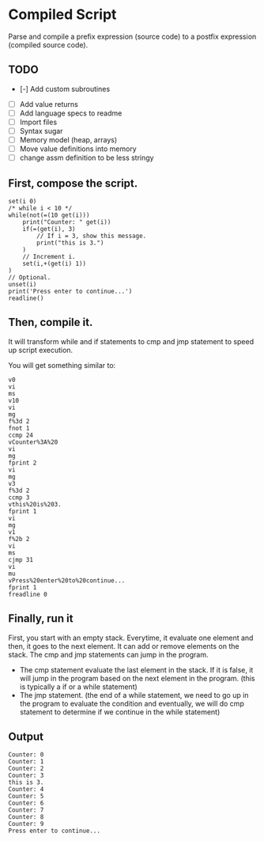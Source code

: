 # Compiled Script
Parse and compile a prefix expression (source code) to a postfix expression (compiled source code).

## TODO

* [-] Add custom subroutines
* [ ] Add value returns
* [ ] Add language specs to readme
* [ ] Import files
* [ ] Syntax sugar
* [ ] Memory model (heap, arrays)
* [ ] Move value definitions into memory
* [ ] change assm definition to be less stringy

## First, compose the script.
```
set(i 0)
/* while i < 10 */
while(not(=(10 get(i)))
	print("Counter: " get(i))
	if(=(get(i), 3)
		// If i = 3, show this message.
		print("this is 3.")
	)
	// Increment i.
	set(i,+(get(i) 1))
)
// Optional.
unset(i)
print('Press enter to continue...')
readline()
```

## Then, compile it.
It will transform while and if statements to cmp and jmp statement to speed up script execution.

You will get something similar to:
```
v0
vi
ms
v10
vi
mg
f%3d 2
fnot 1
ccmp 24
vCounter%3A%20
vi
mg
fprint 2
vi
mg
v3
f%3d 2
ccmp 3
vthis%20is%203.
fprint 1
vi
mg
v1
f%2b 2
vi
ms
cjmp 31
vi
mu
vPress%20enter%20to%20continue...
fprint 1
freadline 0
```

## Finally, run it

First, you start with an empty stack. Everytime, it evaluate one element and then, it goes to the next element.
It can add or remove elements on the stack.
The cmp and jmp statements can jump in the program.

- The cmp statement evaluate the last element in the stack. If it is false, it will jump in the program based on the next element in the program. (this is typically a if or a while statement)
- The jmp statement. (the end of a while statement, we need to go up in the program to evaluate the condition and eventually, we will do cmp statement to determine if we continue in the while statement)

## Output
```
Counter: 0
Counter: 1
Counter: 2
Counter: 3
this is 3.
Counter: 4
Counter: 5
Counter: 6
Counter: 7
Counter: 8
Counter: 9
Press enter to continue...
```
